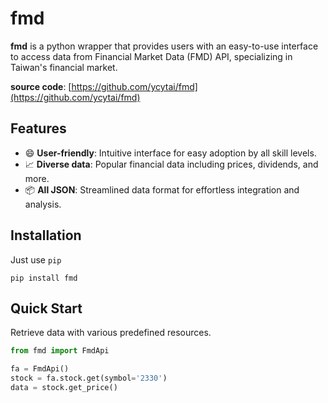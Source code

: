 # fmd

**fmd** is a python wrapper that provides users with an easy-to-use interface to access data from Financial Market Data (FMD) API, specializing in Taiwan's financial market.

**source code**: [https://github.com/ycytai/fmd](https://github.com/ycytai/fmd)

## Features

- :smile: **User-friendly**: Intuitive interface for easy adoption by all skill levels.
- :chart_with_upwards_trend: **Diverse data**: Popular financial data including prices, dividends, and more.
- :package: **All JSON**: Streamlined data format for effortless integration and analysis.

## Installation

Just use `pip`
```
pip install fmd
```

## Quick Start

Retrieve data with various predefined resources.

```python
from fmd import FmdApi

fa = FmdApi()
stock = fa.stock.get(symbol='2330')
data = stock.get_price()
```
